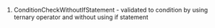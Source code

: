 1) ConditionCheckWithoutIfStatement - validated to condition by using ternary operator and without using if statement
